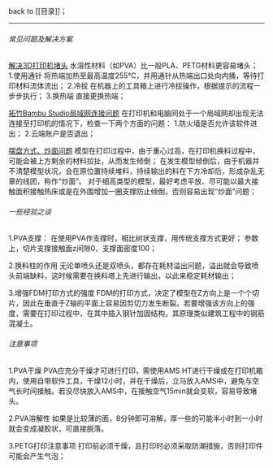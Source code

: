back to [[目录]]；

---
###### 常见问题及解决方案

<u>解决3D打印机堵头</u>
水溶性材料（如PVA）比一般PLA、PETG材料更容易堵头；
1.使用通针
将热端加热至最高温度255°C，并用通针从热端出口处向内捅，等待打印材料流体流出；
2.冷拔
在机器上的工具箱上进行冷拔操作，根据提示的流程一步步执行；
3.换热端
直接更换热端；

<u>拓竹Bambu Studio局域网连接问题</u>
在打印机和电脑同处于一个局域网却出现无法连接至打印机的情况下，检查一下两个方面的问题：
1.防火墙是否允许该软件进出；
2.云端账户是否退出；

<u>摆盘方式、炒面问题</u>
模型在打印过程中，由于重心过高，在打印机换料过程中，可能会被上方剩余的材料拉扯，从而发生倾倒；
在发生模型倾倒后，由于机器并不清楚模型状况，会在原位置持续堆料，持续输出的料在下方冷却后，形成杂乱无章的线团，称作“炒面”。
对于细高类型的模型，最好考虑平放、尽可能以最大接触面积接触热床或是在外围增加一圈支撑防止倾倒，否则容易出现“炒面”问题；

###### 一些经验之谈

1.PVA支撑：
在使用PVA作支撑时，相比树状支撑，用传统支撑方式更好；
参数上，切片支撑接触面z间隙0，支撑面密度100；

2.换料柱的作用
无论单喷头还是双喷头，都存在耗材溢出问题，溢出就会导致喷头前端缺料，这时候需要在换料塔上先进行输出，以此来稳定耗材输出；

3.增强FDM打印方式的强度
FDM的打印方式，决定了模型在Z方向上是一个个切片，因此在垂直于Z轴的平面上容易因剪切力发生断裂。若要增强该方向上的强度，需要在打印过程中，在其中插入钢针加固结构，其原理类似建筑工程中的钢筋混凝土。

###### 注意事项

1.PVA干燥
PVA应充分干燥才可进行打印，需使用AMS HT进行干燥或在打印机箱内，使用自带软件工具，干燥12小时，并在干燥后，立马放入AMS中，避免与空气长时间接触。若没尽快放入AMS中，在接触空气15min就会变软，容易导致堵头。

2.PVA溶解性
如果是比较薄的面，8分钟即可溶解，厚一些的可能半小时到一小时就会变成凝胶状，可直接脱落。

3.PETG打印注意事项
打印前必须干燥，且打印时必须采取防潮措施，否则打印件可能会产生气泡；
